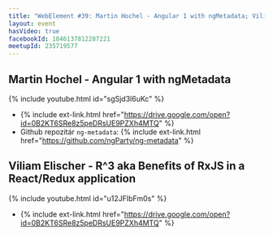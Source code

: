 ```yaml
---
title: "WebElement #39: Martin Hochel - Angular 1 with ngMetadata; Viliam Elischer - R^3 aka Benefits of RxJS in a React/Redux application"
layout: event
hasVideo: true
facebookId: 1846137812287221
meetupId: 235719577
---
```


## Martin Hochel - Angular 1 with ngMetadata

{% include youtube.html id="sgSjd3l6uKc" %}

- {% include ext-link.html href="https://drive.google.com/open?id=0B2KT6SRe8z5peDRsUE9PZXh4MTQ" %}
- Github repozitár `ng-metadata`: {% include ext-link.html href="https://github.com/ngParty/ng-metadata" %}

## Viliam Elischer - R^3 aka Benefits of RxJS in a React/Redux application

{% include youtube.html id="u12JFIbFm0s" %}

- {% include ext-link.html href="https://drive.google.com/open?id=0B2KT6SRe8z5peDRsUE9PZXh4MTQ" %}
